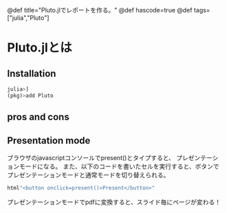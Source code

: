 @def title="Pluto.jlでレポートを作る。"
@def hascode=true
@def tags=["julia","Pluto"]
# Pluto.jlとは
## Installation
```julia
julia>]
(pkg)>add Pluto
```
## pros and cons

## Presentation mode
ブラウザのjavascriptコンソールでpresent()とタイプすると、
プレゼンテーションモードになる。
また、以下のコードを書いたセルを実行すると、ボタンでプレゼンテーションモードと通常モードを切り替えられる。
```julia
html"<button onclick=present()>Present</button>"
```
プレゼンテーションモードでpdfに変換すると、スライド毎にページが変わる！
